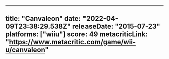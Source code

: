 
---
title: "Canvaleon"
date: "2022-04-09T23:38:29.538Z"
releaseDate: "2015-07-23"
platforms: ["wiiu"]
score: 49
metacriticLink: "https://www.metacritic.com/game/wii-u/canvaleon"
---
